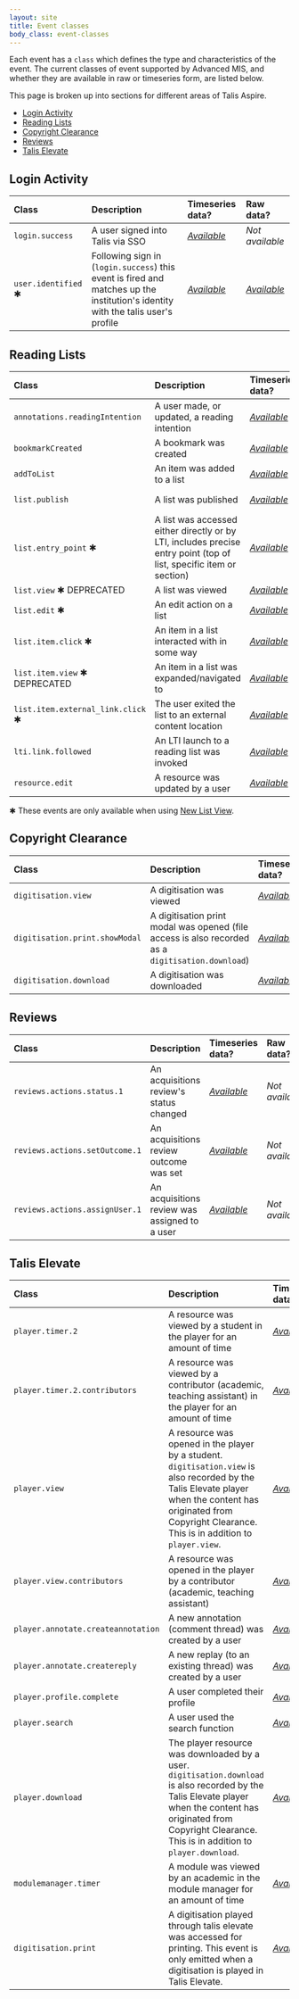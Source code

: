 ```yaml
---
layout: site
title: Event classes
body_class: event-classes
---
```


Each event has a `class` which defines the type and characteristics of the event. The current classes
of event supported by Advanced MIS, and whether they are available in raw or timeseries form, are listed
below.

This page is broken up into sections for different areas of Talis Aspire.

- [Login Activity](#login-activity)
- [Reading Lists](#reading-lists)
- [Copyright Clearance](#copyright-clearance)
- [Reviews](#reviews)
- [Talis Elevate](#talis-elevate)

## Login Activity

| Class | Description | Timeseries data? | Raw data? |
| :- | :- | :- | :- |
| `login.success` | A user signed into Talis via SSO |  [<i class="yes fas fa-check-circle"><span class="sr-only">Available</span></i>](timeseries.html#login-success)  |  <i class="no fas fa-times-circle"><span class="sr-only">Not available</span></i>  |
| `user.identified` &#10033; | Following sign in (`login.success`) this event is fired and matches up the institution's identity with the talis user's profile |  [<i class="yes fas fa-check-circle"><span class="sr-only">Available</span></i>](timeseries.html#user-identified)  | [<i class="yes fas fa-check-circle"><span class="sr-only">Available</span></i>](raw.html#user-identified)  |

## Reading Lists

| Class | Description | Timeseries data? | Raw data? |
| :- | :- | :- | :- |
| `annotations.readingIntention` | A user made, or updated, a reading intention |  [<i class="yes fas fa-check-circle"><span class="sr-only">Available</span></i>](timeseries.html#reading_intention)  |  <i class="no fas fa-times-circle"><span class="sr-only">Not available</span></i>  |
| `bookmarkCreated` | A bookmark was created |  [<i class="yes fas fa-check-circle"><span class="sr-only">Available</span></i>](timeseries.html#bookmark-created)  |  <i class="no fas fa-times-circle"><span class="sr-only">Not available</span></i>  |
| `addToList` | An item was added to a list |  [<i class="yes fas fa-check-circle"><span class="sr-only">Available</span></i>](timeseries.html#addToList)  |  <i class="no fas fa-times-circle"><span class="sr-only">Not available</span></i>  |
| `list.publish` | A list was published |  [<i class="yes fas fa-check-circle"><span class="sr-only">Available</span></i>](timeseries.html#list-publish)  |  <i class="no fas fa-times-circle"><span class="sr-only">Not available</span></i>  |
| `list.entry_point` &#10033; | A list was accessed either directly or by LTI, includes precise entry point (top of list, specific item or section) |  [<i class="yes fas fa-check-circle"><span class="sr-only">Available</span></i>](timeseries.html#list-entry_point)  |  [<i class="yes fas fa-check-circle"><span class="sr-only">Available</span></i>](raw.html#list-entry_point)  |
| `list.view` &#10033; <span class="deprecated">DEPRECATED</span> | A list was viewed |  [<i class="yes fas fa-check-circle"><span class="sr-only">Available</span></i>](timeseries.html#list-view)  |  [<i class="yes fas fa-check-circle"><span class="sr-only">Available</span></i>](raw.html#list-view)  |
| `list.edit` &#10033; | An edit action on a list |  [<i class="yes fas fa-check-circle"><span class="sr-only">Available</span></i>](timeseries.html#list-edit)  |  <i class="no fas fa-times-circle"><span class="sr-only">Not available</span></i>  |
| `list.item.click` &#10033; | An item in a list interacted with in some way  |  [<i class="yes fas fa-check-circle"><span class="sr-only">Available</span></i>](timeseries.html#list-item-click)  |  <i class="no fas fa-times-circle"><span class="sr-only">Not available</span></i>  |
| `list.item.view` &#10033; <span class="deprecated">DEPRECATED</span> | An item in a list was expanded/navigated to  |  [<i class="yes fas fa-check-circle"><span class="sr-only">Available</span></i>](timeseries.html#list-item-view)  |  [<i class="yes fas fa-check-circle"><span class="sr-only">Available</span></i>](raw.html#list-item-view)  |
| `list.item.external_link.click` &#10033; | The user exited the list to an external content location  |  [<i class="yes fas fa-check-circle"><span class="sr-only">Available</span></i>](timeseries.html#list-item-external_link-click)  |  [<i class="yes fas fa-check-circle"><span class="sr-only">Available</span></i>](raw.html#list-item-external_link-click)  |
| `lti.link.followed` | An LTI launch to a reading list was invoked |  [<i class="yes fas fa-check-circle"><span class="sr-only">Available</span></i>](timeseries.html#lti-link-followed)  |  [<i class="yes fas fa-check-circle"><span class="sr-only">Available</span></i>](raw.html#lti-link-followed)  |
| `resource.edit` | A resource was updated by a user |  [<i class="yes fas fa-check-circle"><span class="sr-only">Available</span></i>](timeseries.html#resource-edit)  | <i class="no fas fa-times-circle"><span class="sr-only">Not available</span></i> |

&#10033; These events are only available when using [New List View](https://support.talis.com/hc/en-us/articles/360000008189).

## Copyright Clearance

| Class | Description | Timeseries data? | Raw data? |
| :- | :- | :- | :- |
|`digitisation.view`| A digitisation was viewed | [<i class="yes fas fa-check-circle"><span class="sr-only">Available</span></i>](timeseries.html#digitisation-view)  |  <i class="no fas fa-times-circle"><span class="sr-only">Not available</span></i>  |
|`digitisation.print.showModal`| A digitisation print modal was opened (file access is also recorded as a `digitisation.download`)| [<i class="yes fas fa-check-circle"><span class="sr-only">Available</span></i>](timeseries.html#digitisation-print-showmodal)  |  <i class="no fas fa-times-circle"><span class="sr-only">Not available</span></i>  |
|`digitisation.download`| A digitisation was downloaded | [<i class="yes fas fa-check-circle"><span class="sr-only">Available</span></i>](timeseries.html#digitisation-download)  |  <i class="no fas fa-times-circle"><span class="sr-only">Not available</span></i>  |

## Reviews

| Class | Description | Timeseries data? | Raw data? |
| :- | :- | :- | :- |
| `reviews.actions.status.1` | An acquisitions review's status changed |  [<i class="yes fas fa-check-circle"><span class="sr-only">Available</span></i>](timeseries.html#reviews-actions-status-1)  |  <i class="no fas fa-times-circle"><span class="sr-only">Not available</span></i>  |
| `reviews.actions.setOutcome.1` | An acquisitions review outcome was set |  [<i class="yes fas fa-check-circle"><span class="sr-only">Available</span></i>](timeseries.html#reviews-actions-setOutcome-1)  |  <i class="no fas fa-times-circle"><span class="sr-only">Not available</span></i>  |
| `reviews.actions.assignUser.1` | An acquisitions review was assigned to a user |  [<i class="yes fas fa-check-circle"><span class="sr-only">Available</span></i>](timeseries.html#reviews-actions-assignUser-1)  |  <i class="no fas fa-times-circle"><span class="sr-only">Not available</span></i>  |

## Talis Elevate

| Class | Description | Timeseries data? | Raw data? |
| :- | :- | :- | :- |
| `player.timer.2` | A resource was viewed by a student in the player for an amount of time |  [<i class="yes fas fa-check-circle"><span class="sr-only">Available</span></i>](timeseries.html#player-timer-2)  |  <i class="no fas fa-times-circle"><span class="sr-only">Not available</span></i>  |
| `player.timer.2.contributors` | A resource was viewed by a contributor (academic, teaching assistant) in the player for an amount of time |  [<i class="yes fas fa-check-circle"><span class="sr-only">Available</span></i>](timeseries.html#player-timer-2-contributors)  |  <i class="no fas fa-times-circle"><span class="sr-only">Not available</span></i>  |
| `player.view` | A resource was opened in the player by a student. `digitisation.view` is also recorded by the Talis Elevate player when the content has originated from Copyright Clearance. This is in addition to `player.view`. |  [<i class="yes fas fa-check-circle"><span class="sr-only">Available</span></i>](timeseries.html#player-view)  |  <i class="no fas fa-times-circle"><span class="sr-only">Not available</span></i>  |
| `player.view.contributors` | A resource was opened in the player by a contributor (academic, teaching assistant) |  [<i class="yes fas fa-check-circle"><span class="sr-only">Available</span></i>](timeseries.html#player-view-contributors)  |  <i class="no fas fa-times-circle"><span class="sr-only">Not available</span></i>  |
| `player.annotate.createannotation` | A new annotation (comment thread) was created by a user |  [<i class="yes fas fa-check-circle"><span class="sr-only">Available</span></i>](timeseries.html#player-annotate-createannotation)  |  <i class="no fas fa-times-circle"><span class="sr-only">Not available</span></i>  |
| `player.annotate.createreply` | A new replay (to an existing thread) was created by a user |  [<i class="yes fas fa-check-circle"><span class="sr-only">Available</span></i>](timeseries.html#player-annotate-createreply)  |  <i class="no fas fa-times-circle"><span class="sr-only">Not available</span></i>  |
| `player.profile.complete` | A user completed their profile |  [<i class="yes fas fa-check-circle"><span class="sr-only">Available</span></i>](timeseries.html#player-profile-complete)  |  <i class="no fas fa-times-circle"><span class="sr-only">Not available</span></i>  |
| `player.search` | A user used the search function |  [<i class="yes fas fa-check-circle"><span class="sr-only">Available</span></i>](timeseries.html#player-search)  |  <i class="no fas fa-times-circle"><span class="sr-only">Not available</span></i>  |
| `player.download` | The player resource was downloaded by a user. `digitisation.download` is also recorded by the Talis Elevate player when the content has originated from Copyright Clearance. This is in addition to `player.download`. | [<i class="yes fas fa-check-circle"><span class="sr-only">Available</span></i>](timeseries.html#player-download)  |  <i class="no fas fa-times-circle"><span class="sr-only">Not available</span></i>  |
| `modulemanager.timer` | A module was viewed by an academic in the module manager for an amount of time |  [<i class="yes fas fa-check-circle"><span class="sr-only">Available</span></i>](timeseries.html#modulemanager-timer)  |  <i class="no fas fa-times-circle"><span class="sr-only">Not available</span></i>  |
|`digitisation.print`| A digitisation played through talis elevate was accessed for printing. This event is only emitted when a digitisation is played in Talis Elevate. | [<i class="yes fas fa-check-circle"><span class="sr-only">Available</span></i>](timeseries.html#digitisation-print)  |  <i class="no fas fa-times-circle"><span class="sr-only">Not available</span></i>  |

